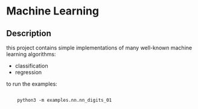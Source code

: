 # Machine Learning #

## Description ##

this project contains simple implementations of many well-known machine learning algorithms:

* classification
* regression

to run the examples:

```

    python3 -m examples.nn.nn_digits_01

```


